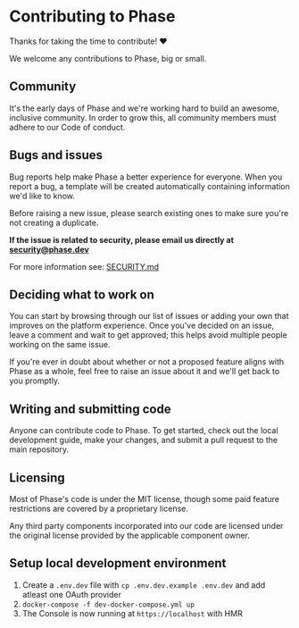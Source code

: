 # Contributing to Phase

Thanks for taking the time to contribute! ❤️

We welcome any contributions to Phase, big or small.

## Community

It's the early days of Phase and we're working hard to build an awesome, inclusive community. In order to grow this, all community members must adhere to our Code of conduct.

## Bugs and issues

Bug reports help make Phase a better experience for everyone. When you report a bug, a template will be created automatically containing information we'd like to know.

Before raising a new issue, please search existing ones to make sure you're not creating a duplicate.

**If the issue is related to security, please email us directly at security@phase.dev**

For more information see: [SECURITY.md](/SECURITY.md)

## Deciding what to work on

You can start by browsing through our list of issues or adding your own that improves on the platform experience. Once you've decided on an issue, leave a comment and wait to get approved; this helps avoid multiple people working on the same issue.

If you're ever in doubt about whether or not a proposed feature aligns with Phase as a whole, feel free to raise an issue about it and we'll get back to you promptly.

## Writing and submitting code

Anyone can contribute code to Phase. To get started, check out the local development guide, make your changes, and submit a pull request to the main repository.

## Licensing

Most of Phase's code is under the MIT license, though some paid feature restrictions are covered by a proprietary license.

Any third party components incorporated into our code are licensed under the original license provided by the applicable component owner.

## Setup local development environment

1. Create a `.env.dev` file with `cp .env.dev.example .env.dev` and add atleast one OAuth provider
2. `docker-compose -f dev-docker-compose.yml up`
3. The Console is now running at `https://localhost` with HMR
